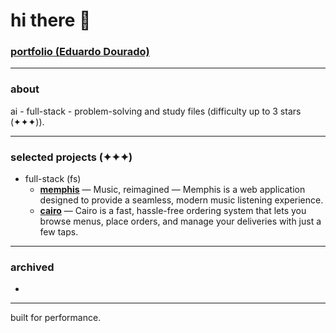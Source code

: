 # hi there 👋

### [portfolio (Eduardo Dourado)](https://efdourado.github.io/efdourado)

---

### about
ai - full-stack - problem-solving and study files (difficulty up to 3 stars (✦✦✦)).

---

### selected projects (✦✦✦)
- full-stack (fs)
    - [**memphis**](https://fs-memphis.onrender.com) — Music, reimagined — Memphis is a web application designed to provide a seamless, modern music listening experience.
    - [**cairo**](http://fs-cairo.vercel.app) — Cairo is a fast, hassle-free ordering system that lets you browse menus, place orders, and manage your deliveries  with just a few taps.

---

### archived
- 

---

built for performance.